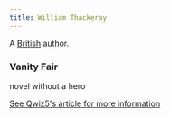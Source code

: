```yaml
---
title: William Thackeray
---
```


A [British](../index.html) author.

### Vanity Fair

novel without a hero

[See Qwiz5's article for more information](https://www.qwizbowl.com/post/qwiz5-quizbowl-vanityfair)